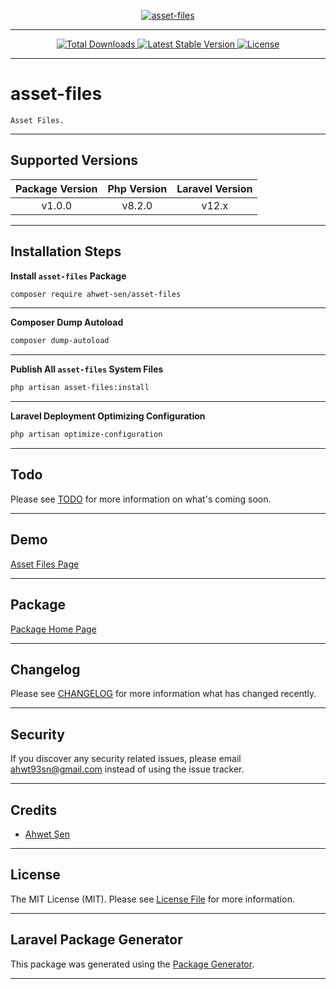 [
    <p align="center">
        <img src="https://banners.beyondco.de/asset-files.png?theme=light&packageManager=composer+require&packageName=ahwet-sen%2Fasset-files&pattern=architect&style=style_1&description=Asset+Files.&md=1&showWatermark=0&fontSize=175px&images=code" alt="asset-files">
    </p>
](https://github.com/ahwet-sen/asset-files)

- - - - -

[
    <p align="center">
        <img src="https://img.shields.io/packagist/dt/ahwet-sen/asset-files" alt="Total Downloads">
        <img src="https://img.shields.io/packagist/v/ahwet-sen/asset-files" alt="Latest Stable Version">
        <img src="https://img.shields.io/packagist/l/ahwet-sen/asset-files" alt="License">
    </p>
](https://github.com/ahwet-sen/asset-files)

- - - - -

# asset-files

    Asset Files.

- - - - -

## Supported Versions

| Package Version | Php Version | Laravel Version |
|:---------------:|:-----------:|:---------------:|
|     v1.0.0      |   v8.2.0    |      v12.x      |

- - - - -

## Installation Steps

**Install `asset-files` Package**

```bash
composer require ahwet-sen/asset-files

```

- - - - -

**Composer Dump Autoload**

```bash
composer dump-autoload

```

- - - - -

**Publish All `asset-files` System Files**

```bash
php artisan asset-files:install

```

- - - - -

**Laravel Deployment Optimizing Configuration**

```bash
php artisan optimize-configuration

```

- - - - -

## Todo

Please see [TODO](TODO.md) for more information on what's coming soon.

- - - - -

## Demo

[Asset Files Page](http://asset-files.test)

- - - - -

## Package

[Package Home Page](https://github.com/ahwet-sen/asset-files)

- - - - -

## Changelog

Please see [CHANGELOG](CHANGELOG.md) for more information what has changed recently.

- - - - -

## Security

If you discover any security related issues, please email [ahwt93sn@gmail.com](mailto:ahwt93sn@gmail.com) instead of using the issue tracker.

- - - - -

## Credits

-   [Ahwet Şen](https://github.com/ahwet-sen)

- - - - -

## License

The MIT License (MIT). Please see [License File](LICENSE.md) for more information.

- - - - -

## Laravel Package Generator

This package was generated using the [Package Generator](https://github.com/ahwet-sen/package-generator).

- - - - -
